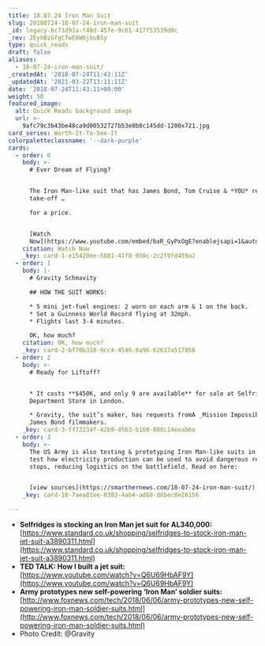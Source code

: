 ```yaml
---
title: 18.07.24 Iron Man Suit
slug: 20180724-18-07-24-iron-man-suit
_id: legacy-bc71d91a-f48d-457e-9c61-417f53539d8c
_rev: ZEyhBiGfgCfwE8WOjbuBSy
type: quick_reads
draft: false
aliases:
  - 18-07-24-iron-man-suit/
_createdAt: '2018-07-24T11:43:11Z'
_updatedAt: '2021-03-22T13:11:11Z'
date: '2018-07-24T11:43:11+00:00'
weight: 50
featured_image:
  alt: Quick Reads background image
  url: >-
    9afc79c3b43be48ca9d00532727b53e8b8c145dd-1200x721.jpg
card_series: Worth-It-To-See-It
colorpaletteclassname: '--dark-purple'
cards:
  - order: 0
    body: >-
      # Ever Dream of Flying?


      The Iron Man-like suit that has James Bond, Tom Cruise & *YOU* ready for
      take-off …  

      for a price.


      [Watch
      Now](https://www.youtube.com/embed/bxR_GyPxOgE?enablejsapi=1&autoplay=1&rel=0)
    citation: Watch Now
    _key: card-1-e15420ee-5881-41f0-950c-2c2f9fd459a2
  - order: 1
    body: |-
      # Gravity Schmavity

      ## HOW THE SUIT WORKS:

      * 5 mini jet-fuel engines: 2 worn on each arm & 1 on the back.
      * Set a Guinness World Record flying at 32mph.
      * Flights last 3-4 minutes.

      OK, how much?
    citation: OK, how much?
    _key: card-2-bf70b318-9cc4-4546-8a96-62617a517856
  - order: 2
    body: >-
      # Ready for Liftoff?


      * It costs **$450K, and only 9 are available** for sale at Selfridges
      Department Store in London.

      * Gravity, the suit’s maker, has requests fromA _Mission Impossible_ &A
      James Bond filmmakers.
    _key: card-3-ff73234f-42b9-4563-b160-080c14eeab6e
  - order: 3
    body: >-
      The US Army is also testing & prototyping Iron Man-like suits in order to
      test how electricity production can be used to avoid dangerous resupply
      stops, reducing logistics on the battlefield. Read on here:


      [view sources](https://smarthernews.com/18-07-24-iron-man-suit/)
    _key: card-10-7aea81ee-0303-4ab4-ad60-d8bec8e26156

---
```

* **Selfridges is stocking an Iron Man jet suit for AL340,000:**  
[https://www.standard.co.uk/shopping/selfridges-to-stock-iron-man-jet-suit-a3890311.html](https://www.standard.co.uk/shopping/selfridges-to-stock-iron-man-jet-suit-a3890311.html)
* **TED TALK: How I built a jet suit:**  
[https://www.youtube.com/watch?v=Q6U69HbAF9Y](https://www.youtube.com/watch?v=Q6U69HbAF9Y)
* **Army prototypes new self-powering ‘Iron Man’ soldier suits:**  
[http://www.foxnews.com/tech/2018/06/06/army-prototypes-new-self-powering-iron-man-soldier-suits.html](http://www.foxnews.com/tech/2018/06/06/army-prototypes-new-self-powering-iron-man-soldier-suits.html)
* Photo Credit: @Gravity